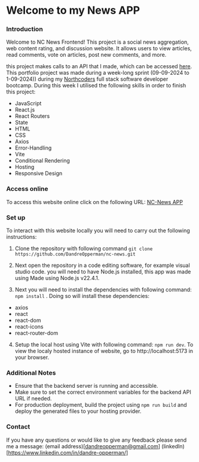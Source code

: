 # Welcome to my News APP

### Introduction

Welcome to NC News Frontend! This project is a social news aggregation, web content rating, and discussion website. It allows users to view articles, read comments, vote on articles, post new comments, and more.

this project makes calls to an API that I made, which can be accessed [here](https://news-api-ovyc.onrender.com/). This portfolio project was made during a week-long sprint (09-09-2024 to 1-09-2024)) during my [Northcoders](https://northcoders.com) full stack software developer bootcamp. During this week I utilised the following skills in order to finish this project:

- JavaScript
- React.js
- React Routers
- State
- HTML
- CSS
- Axios
- Error-Handling
- Vite
- Conditional Rendering
- Hosting
- Responsive Design

### Access online

To access this website online click on the following URL: [NC-News APP](https://nc-news-dandreopperman.netlify.app/)

### Set up

To interact with this website locally you will need to carry out the following instructions:

1. Clone the repository with following command `git clone https://github.com/DandreOpperman/nc-news.git`

2. Next open the repository in a code editing software, for example visual studio code. you will need to have Node.js installed, this app was made using Made using Node.js v22.4.1.

3. Next you will need to install the dependencies with following command: `npm install` . Doing so will install these dependencies:

- axios
- react
- react-dom
- react-icons
- react-router-dom

4. Setup the local host using Vite with following command: `npm run dev`. To view the localy hosted instance of website, go to http://localhost:5173 in your browser.

### Additional Notes

- Ensure that the backend server is running and accessible.
- Make sure to set the correct environment variables for the backend API URL if needed.
- For production deployment, build the project using `npm run build` and deploy the generated files to your hosting provider.

### Contact

If you have any questions or would like to give any feedback please send me a message: (email address)[dandreopperman@gmail.com] (linkedIn)[https://www.linkedin.com/in/dandre-opperman/]
